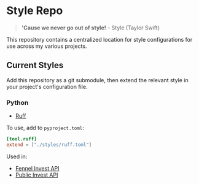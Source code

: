 # Style Repo

> **'Cause we never go out of style!** - Style (Taylor Swift)

This repository contains a centralized location for style configurations for use across my various projects.

## Current Styles
Add this repository as a git submodule, then extend the relevant style in your project's configuration file.

### Python
- [Ruff](https://github.com/charliermarsh/ruff)

To use, add to `pyproject.toml`:

```toml
[tool.ruff]
extend = ["./styles/ruff.toml"]
```

Used in:
- [Fennel Invest API](https://github.com/NelsonDane/fennel-invest-api)
- [Public Invest API](https://github.com/NelsonDane/public-invest-api)
